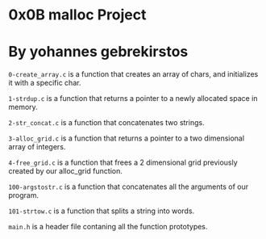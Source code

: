 # 0x0B malloc Project
# By yohannes gebrekirstos

`0-create_array.c` is a function that creates an array of chars, and initializes it with a specific char.

`1-strdup.c` is a function that returns a pointer to a newly allocated space in memory.

`2-str_concat.c` is a function that concatenates two strings.

`3-alloc_grid.c` is a function that returns a pointer to a two dimensional array of integers.

`4-free_grid.c` is a function that frees a 2 dimensional grid previously created by our alloc_grid function.

`100-argstostr.c` is a function that concatenates all the arguments of our program.

`101-strtow.c` is a function that splits a string into words.

`main.h` is a header file contaning all the function prototypes.
